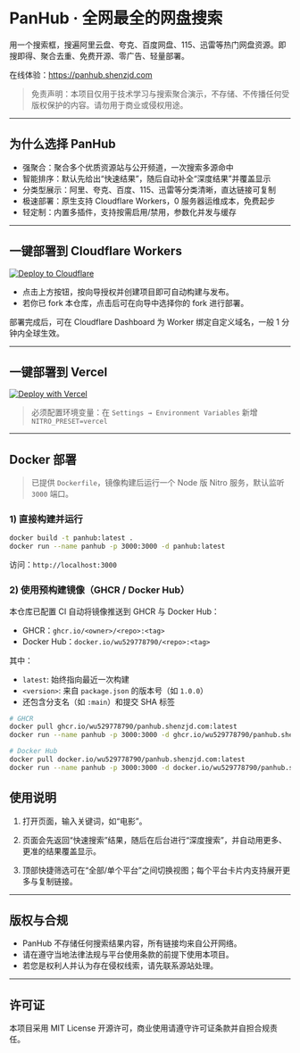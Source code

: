 # PanHub · 全网最全的网盘搜索

用一个搜索框，搜遍阿里云盘、夸克、百度网盘、115、迅雷等热门网盘资源。即搜即得、聚合去重、免费开源、零广告、轻量部署。

在线体验：<https://panhub.shenzjd.com>

> 免责声明：本项目仅用于技术学习与搜索聚合演示，不存储、不传播任何受版权保护的内容。请勿用于商业或侵权用途。

---

## 为什么选择 PanHub

- 强聚合：聚合多个优质资源站与公开频道，一次搜索多源命中
- 智能排序：默认先给出“快速结果”，随后自动补全“深度结果”并覆盖显示
- 分类型展示：阿里、夸克、百度、115、迅雷等分类清晰，直达链接可复制
- 极速部署：原生支持 Cloudflare Workers，0 服务器运维成本，免费起步
- 轻定制：内置多插件，支持按需启用/禁用，参数化并发与缓存

---

## 一键部署到 Cloudflare Workers

[![Deploy to Cloudflare](https://deploy.workers.cloudflare.com/button)](https://deploy.workers.cloudflare.com/?url=https://github.com/wu529778790/panhub.shenzjd.com)

- 点击上方按钮，按向导授权并创建项目即可自动构建与发布。
- 若你已 fork 本仓库，点击后可在向导中选择你的 fork 进行部署。

部署完成后，可在 Cloudflare Dashboard 为 Worker 绑定自定义域名，一般 1 分钟内全球生效。

---

## 一键部署到 Vercel

[![Deploy with Vercel](https://vercel.com/button)](https://vercel.com/new/clone?repository-url=https%3A%2F%2Fgithub.com%2Fwu529778790%2Fpanhub.shenzjd.com&project-name=panhub&repository-name=panhub.shenzjd.com)

> 必须配置环境变量：在 `Settings → Environment Variables` 新增`NITRO_PRESET=vercel`

---

## Docker 部署

> 已提供 `Dockerfile`，镜像构建后运行一个 Node 版 Nitro 服务，默认监听 `3000` 端口。

### 1) 直接构建并运行

```bash
docker build -t panhub:latest .
docker run --name panhub -p 3000:3000 -d panhub:latest
```

访问：`http://localhost:3000`

### 2) 使用预构建镜像（GHCR / Docker Hub）

本仓库已配置 CI 自动将镜像推送到 GHCR 与 Docker Hub：

- GHCR：`ghcr.io/<owner>/<repo>:<tag>`
- Docker Hub：`docker.io/wu529778790/<repo>:<tag>`

其中：

- `latest`: 始终指向最近一次构建
- `<version>`: 来自 `package.json` 的版本号（如 `1.0.0`）
- 还包含分支名（如 `:main`）和提交 SHA 标签

```bash
# GHCR
docker pull ghcr.io/wu529778790/panhub.shenzjd.com:latest
docker run --name panhub -p 3000:3000 -d ghcr.io/wu529778790/panhub.shenzjd.com:latest

# Docker Hub
docker pull docker.io/wu529778790/panhub.shenzjd.com:latest
docker run --name panhub -p 3000:3000 -d docker.io/wu529778790/panhub.shenzjd.com:latest
```

## 使用说明

1) 打开页面，输入关键词，如“电影”。

2) 页面会先返回“快速搜索”结果，随后在后台进行“深度搜索”，并自动用更多、更准的结果覆盖显示。

3) 顶部快捷筛选可在“全部/单个平台”之间切换视图；每个平台卡片内支持展开更多与复制链接。

---

## 版权与合规

- PanHub 不存储任何搜索结果内容，所有链接均来自公开网络。
- 请在遵守当地法律法规与平台使用条款的前提下使用本项目。
- 若您是权利人并认为存在侵权线索，请先联系源站处理。

---

## 许可证

本项目采用 MIT License 开源许可，商业使用请遵守许可证条款并自担合规责任。
